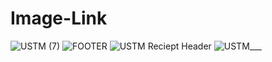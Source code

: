 # Image-Link
![USTM (7)](https://user-images.githubusercontent.com/120157602/230894115-34f39719-911b-4c01-a85a-7cd044b05d3c.png)
![FOOTER](https://user-images.githubusercontent.com/120157602/230902662-96f7237f-36e6-4602-86a2-9eba5c7e563e.svg)
![USTM Reciept Header](https://user-images.githubusercontent.com/120157602/236814291-30cff6da-1ccf-4d12-b588-98e89bf189ad.png)
![USTM___](https://user-images.githubusercontent.com/120157602/236824980-b31a7de6-2918-43b6-8350-e6af0f4746cf.svg)
